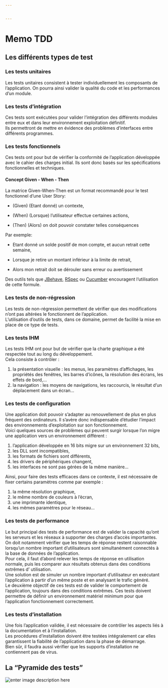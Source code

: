 ```yaml
---


---
```


<h1 id="memo-tdd">Memo TDD</h1>
<h2 id="les-différents-types-de-test">Les différents types de test</h2>
<h3 id="les-tests-unitaires">Les tests unitaires</h3>
<p>Les tests unitaires consistent à tester individuellement les composants de l’application. On pourra ainsi valider la qualité du code et les performances d’un module.</p>
<h3 id="les-tests-dintégration">Les tests d’intégration</h3>
<p>Ces tests sont exécutées pour valider l’intégration des différents modules entre eux et dans leur environnement exploitation définitif.<br>
Ils permettront de mettre en évidence des problèmes d’interfaces entre différents programmes.</p>
<h3 id="les-tests-fonctionnels">Les tests fonctionnels</h3>
<p>Ces tests ont pour but de vérifier la conformité de l’application développée avec le cahier des charges initial. Ils sont donc basés sur les spécifications fonctionnelles et techniques.</p>
<h4 id="concept-given---when---then">Concept Given - When - Then</h4>
<p>La matrice Given-When-Then est un format recommandé pour le test fonctionnel d’une User Story:</p>
<ul>
<li>
<p>(Given) (Etant donné) un contexte,</p>
</li>
<li>
<p>(When) (Lorsque) l’utilisateur effectue certaines actions,</p>
</li>
<li>
<p>(Then) (Alors) on doit pouvoir constater telles conséquences</p>
</li>
</ul>
<p>Par exemple:</p>
<ul>
<li>
<p>Etant donné un solde positif de mon compte, et aucun retrait cette semaine,</p>
</li>
<li>
<p>Lorsque je retire un montant inférieur à la limite de retrait,</p>
</li>
<li>
<p>Alors mon retrait doit se dérouler sans erreur ou avertissement</p>
</li>
</ul>
<p>Des outils tels que <a href="http://jbehave.org/">JBehave</a>, <a href="http://rspec.info/">RSpec</a> ou <a href="https://cucumber.io/">Cucumber</a> encouragent l’utilisation de cette formule.</p>
<h3 id="les-tests-de-non-régression">Les tests de non-régression</h3>
<p>Les tests de non-régression permettent de vérifier que des modifications n’ont pas altérées le fonctionnent de l’application.<br>
L’utilisation d’outils de tests, dans ce domaine, permet de facilité la mise en place de ce type de tests.</p>
<h3 id="les-tests-ihm">Les tests IHM</h3>
<p>Les tests IHM ont pour but de vérifier que  la charte graphique a été respectée tout au long du développement.<br>
Cela consiste à contrôler :</p>
<ol>
<li>la présentation visuelle : les menus, les paramètres d’affichages, les propriétés des fenêtres, les barres d’icônes, la résolution des écrans, les effets de bord,…</li>
<li>la navigation : les moyens de navigations, les raccourcis, le résultat d’un déplacement dans un écran…</li>
</ol>
<h3 id="les-tests-de-configuration">Les tests de configuration</h3>
<p>Une application doit pouvoir s’adapter au renouvellement de plus en plus fréquent des ordinateurs. Il s’avère donc indispensable d’étudier l’impact des environnements d’exploitation sur son fonctionnement.<br>
Voici quelques sources de problèmes qui peuvent surgir lorsque l’on migre une application vers un environnement différent :</p>
<ol>
<li>l’application développée en 16 bits migre sur un environnement 32 bits,</li>
<li>les DLL sont incompatibles,</li>
<li>les formats de fichiers sont différents,</li>
<li>les drivers de périphériques changent,</li>
<li>les interfaces ne sont pas gérées de la même manière…</li>
</ol>
<p>Ainsi, pour faire des tests efficaces dans ce contexte, il est nécessaire de fixer certains paramètres comme par exemple :</p>
<ol>
<li>la même résolution graphique,</li>
<li>le même nombre de couleurs à l’écran,</li>
<li>une imprimante identique,</li>
<li>les mêmes paramètres pour le réseau…</li>
</ol>
<h3 id="les-tests-de-performance">Les tests de performance</h3>
<p>Le but principal des tests de performance est de valider la capacité qu’ont les serveurs et les réseaux à supporter des charges d’accès importantes.<br>
On doit notamment vérifier que les temps de réponse restent raisonnable lorsqu’un nombre important d’utilisateurs sont simultanément connectés à la base de données de l’application.<br>
Pour cela, il faut d’abord relever les temps de réponse en utilisation normale, puis les comparer aux résultats obtenus dans des conditions extrêmes d’ utilisation.<br>
Une solution est de simuler un nombre important d’utilisateur en exécutant l’application à partir d’un même poste et en analysant le trafic généré.<br>
Le deuxième objectif de ces tests est de valider le comportement de l’application, toujours dans des conditions extrêmes. Ces tests doivent permettre de définir un environnement matériel minimum pour que l’application fonctionnement correctement.</p>
<h3 id="les-tests-dinstallation">Les tests d’installation</h3>
<p>Une fois l’application validée, il est nécessaire de contrôler les aspects liés à la documentation et à l’installation.<br>
Les procédures d’installation doivent être testées intégralement car elles garantissent la fiabilité de l’application dans la phase de démarrage.<br>
Bien sûr, il faudra aussi vérifier que les supports d’installation ne contiennent pas de virus.</p>
<h2 id="la-pyramide-des-tests">La “Pyramide des tests”</h2>
<p><img src="http://softmethods.fr/wp-content/uploads/2014/12/SoftMethods_pyramide_de_tests_s.png" alt="enter image description here"></p>

